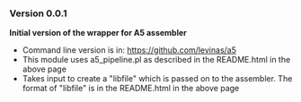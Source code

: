 ### Version 0.0.1
__Initial version of the wrapper for A5 assembler__
- Command line version is in: https://github.com/levinas/a5
- This module uses a5_pipeline.pl as described in the README.html in the above page
- Takes input to create a "libfile" which is passed on to the assembler. The format of "libfile" is in the README.html in the above page



